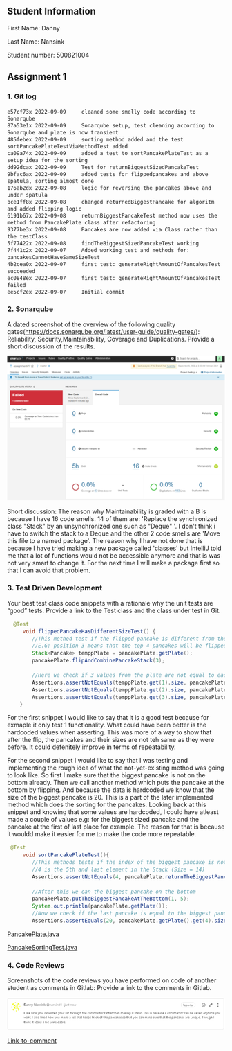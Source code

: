 ## Student Information

First Name: Danny

Last Name: Nansink

Student number: 500821004

## Assignment 1

### 1. Git log

```
e57cf73x 2022-09-09     cleaned some smelly code according to Sonarqube
87a53e1x 2022-09-09     Sonarqube setup, test cleaning according to Sonarqube and plate is now transient
485febex 2022-09-09     sorting method added and the test sortPancakePlateTestViaMethodTest added
ca09a74x 2022-09-09     added a test to sortPancakePlateTest as a setup idea for the sorting
dd92dcax 2022-09-09     Test for returnBiggestSizedPancakeTest
9bfac6ax 2022-09-09     added tests for flippedpancakes and above spatula, sorting almost done
176ab2dx 2022-09-08     logic for reversing the pancakes above and under spatula
bce1ff8x 2022-09-08     changed returnedBiggestPancake for algoritm and added flipping logic
6191b67x 2022-09-08     returnBiggestPancakeTest method now uses the method from PancakePlate class after refactoring
9377be3x 2022-09-08     Pancakes are now added via Class rather than the testClass
5f77422x 2022-09-08     findTheBiggestSizedPancakeTest working
7f441c2x 2022-09-07     Added working test and methods for: pancakesCannotHaveSameSizeTest
4b2cea0x 2022-09-07     first test: generateRightAmountOfPancakesTest succeeded
ec0848ex 2022-09-07     first test: generateRightAmountOfPancakesTest failed
ee5cf2ex 2022-09-07     Initial commit

```

### 2. Sonarqube

A dated screenshot of the overview of the following  quality gates(https://docs.sonarqube.org/latest/user-guide/quality-gates/): Reliability, Security,Maintainability, Coverage and Duplications. Provide a short discussion of the results.

![](/images/SonarQube.png)  

Short discussion:
The reason why Maintainability is graded with a B is because I have 16 code smells. 14 of them are:
'Replace the synchronized class "Stack" by an unsynchronized one such as "Deque" '. I don't think i have to switch the stack
to a Deque and the other 2 code smells are 'Move this file to a named package'. 
The reason why I have not done that is because I have tried making a new package called 'classes' 
but IntelliJ told me that a lot of functions would not be accessible anymore and that is was not very smart to change it.
For the next time I will make a package first so that I can avoid that problem.

### 3. Test Driven Development

Your best test class code snippets with a rationale why the unit tests are “good” tests.  Provide a link to the Test class and the class under test in Git.

```java
  @Test
     void flippedPancakeHasDifferentSizeTest() {
        //This method test if the flipped pancake is different from the old stack
        //E.G: position 3 means that the top 4 pancakes will be flipped from the stack
        Stack<Pancake> temppPlate = pancakePlate.getPlate();
        pancakePlate.flipAndCombinePancakeStack(3);

        //Here we check if 3 values from the plate are not equal to eachother after being flipped
        Assertions.assertNotEquals(temppPlate.get(1).size, pancakePlate.getPlate().get(1).getSize());
        Assertions.assertNotEquals(temppPlate.get(2).size, pancakePlate.getPlate().get(2).getSize());
        Assertions.assertNotEquals(temppPlate.get(3).size, pancakePlate.getPlate().get(3).getSize());
    }
```
For the first snippet I would like to say that it is a good test because for exmaple it only test 1 functionality. What could have been better is the hardcoded values when asserting. This was more of a way to show that after the flip, the pancakes and their sizes are not teh same as they were before. It could defenitely improve in terms of repeatability.

For the second snippet I would like to say that I was testing and implementing the rough idea of what the not-yet-existing method was going to look like. So first I make sure that the biggest pancake is not on the bottom already. Then we call another method which puts the pancake at the bottom by flipping. And because the data is hardcoded we know that the size of the biggest pancake is 20. This is a part of the later implemented method which does the sorting for the pancakes. Looking back at this snippet and knowing that some values are hardcoded, I could have atleast made a couple of values e.g: for the biggest sized pancake and the pancake at the first of last place for example. The reason for that is because it wouldd make it easier for me to make the code more repeatable.
```java
 @Test
     void sortPancakePlateTest(){
        //This methods tests if the index of the biggest pancake is not on the bottom already (pancakePlate.getPlate.getSize());
        //4 is the 5th and last element in the Stack (Size = 14)
        Assertions.assertNotEquals(4, pancakePlate.returnTheBiggestPancake(pancakePlate.getPlate().size()) );

        //After this we can the biggest pancake on the bottom
        pancakePlate.putTheBiggestPancakeAtTheBottom(1, 5);
        System.out.println(pancakePlate.getPlate());
        //Now we check if the last pancake is equal to the biggest pancake (size 20)
        Assertions.assertEquals(20, pancakePlate.getPlate().get(4).size);

```

[PancakePlate.java](/src/main/java/PancakePlate.java)

[PancakeSortingTest.java](/src/test/java/PancakeSortingTest.java)

### 4. Code Reviews

Screenshots of the code reviews you have performed on code of another student as comments in Gitlab: Provide a link to the comments in Gitlab.

![](/images/snippet4-assignment1.png) 

[Link-to-comment](https://gitlab.fdmci.hva.nl/se-specialization-2022-1/ivse2/daniel-kumankumah/assignment_1/-/commit/e120ba8666a31454c6737905c2ee294e7f9fa49f#note_276740)
